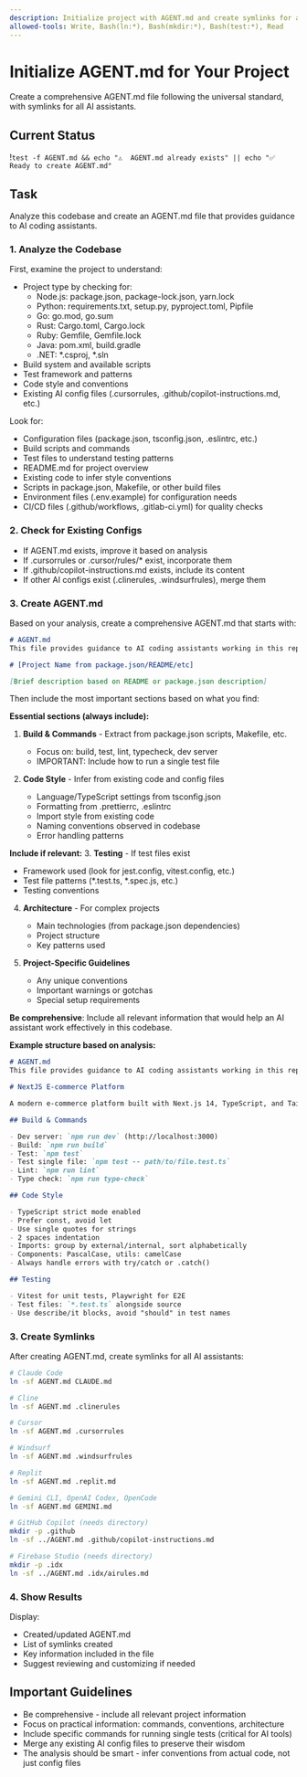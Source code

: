 ```yaml
---
description: Initialize project with AGENT.md and create symlinks for all AI assistants
allowed-tools: Write, Bash(ln:*), Bash(mkdir:*), Bash(test:*), Read
---
```


# Initialize AGENT.md for Your Project

Create a comprehensive AGENT.md file following the universal standard, with symlinks for all AI assistants.

## Current Status
!`test -f AGENT.md && echo "⚠️  AGENT.md already exists" || echo "✅ Ready to create AGENT.md"`

## Task

Analyze this codebase and create an AGENT.md file that provides guidance to AI coding assistants.

### 1. Analyze the Codebase
First, examine the project to understand:
- Project type by checking for:
  - Node.js: package.json, package-lock.json, yarn.lock
  - Python: requirements.txt, setup.py, pyproject.toml, Pipfile
  - Go: go.mod, go.sum
  - Rust: Cargo.toml, Cargo.lock
  - Ruby: Gemfile, Gemfile.lock
  - Java: pom.xml, build.gradle
  - .NET: *.csproj, *.sln
- Build system and available scripts
- Test framework and patterns
- Code style and conventions
- Existing AI config files (.cursorrules, .github/copilot-instructions.md, etc.)

Look for:
- Configuration files (package.json, tsconfig.json, .eslintrc, etc.)
- Build scripts and commands
- Test files to understand testing patterns
- README.md for project overview
- Existing code to infer style conventions
- Scripts in package.json, Makefile, or other build files
- Environment files (.env.example) for configuration needs
- CI/CD files (.github/workflows, .gitlab-ci.yml) for quality checks

### 2. Check for Existing Configs
- If AGENT.md exists, improve it based on analysis
- If .cursorrules or .cursor/rules/* exist, incorporate them
- If .github/copilot-instructions.md exists, include its content
- If other AI configs exist (.clinerules, .windsurfrules), merge them

### 3. Create AGENT.md
Based on your analysis, create a comprehensive AGENT.md that starts with:

```markdown
# AGENT.md
This file provides guidance to AI coding assistants working in this repository.

# [Project Name from package.json/README/etc]

[Brief description based on README or package.json description]
```

Then include the most important sections based on what you find:

**Essential sections (always include):**
1. **Build & Commands** - Extract from package.json scripts, Makefile, etc.
   - Focus on: build, test, lint, typecheck, dev server
   - IMPORTANT: Include how to run a single test file

2. **Code Style** - Infer from existing code and config files
   - Language/TypeScript settings from tsconfig.json
   - Formatting from .prettierrc, .eslintrc
   - Import style from existing code
   - Naming conventions observed in codebase
   - Error handling patterns

**Include if relevant:**
3. **Testing** - If test files exist
   - Framework used (look for jest.config, vitest.config, etc.)
   - Test file patterns (*.test.ts, *.spec.js, etc.)
   - Testing conventions

4. **Architecture** - For complex projects
   - Main technologies (from package.json dependencies)
   - Project structure
   - Key patterns used

5. **Project-Specific Guidelines**
   - Any unique conventions
   - Important warnings or gotchas
   - Special setup requirements

**Be comprehensive**: Include all relevant information that would help an AI assistant work effectively in this codebase.

**Example structure based on analysis:**
```markdown
# AGENT.md
This file provides guidance to AI coding assistants working in this repository.

# NextJS E-commerce Platform

A modern e-commerce platform built with Next.js 14, TypeScript, and Tailwind CSS.

## Build & Commands

- Dev server: `npm run dev` (http://localhost:3000)
- Build: `npm run build`
- Test: `npm test`
- Test single file: `npm test -- path/to/file.test.ts`
- Lint: `npm run lint`
- Type check: `npm run type-check`

## Code Style

- TypeScript strict mode enabled
- Prefer const, avoid let
- Use single quotes for strings
- 2 spaces indentation
- Imports: group by external/internal, sort alphabetically
- Components: PascalCase, utils: camelCase
- Always handle errors with try/catch or .catch()

## Testing

- Vitest for unit tests, Playwright for E2E
- Test files: `*.test.ts` alongside source
- Use describe/it blocks, avoid "should" in test names
```

### 3. Create Symlinks
After creating AGENT.md, create symlinks for all AI assistants:

```bash
# Claude Code
ln -sf AGENT.md CLAUDE.md

# Cline
ln -sf AGENT.md .clinerules

# Cursor
ln -sf AGENT.md .cursorrules

# Windsurf
ln -sf AGENT.md .windsurfrules

# Replit
ln -sf AGENT.md .replit.md

# Gemini CLI, OpenAI Codex, OpenCode
ln -sf AGENT.md GEMINI.md

# GitHub Copilot (needs directory)
mkdir -p .github
ln -sf ../AGENT.md .github/copilot-instructions.md

# Firebase Studio (needs directory)
mkdir -p .idx
ln -sf ../AGENT.md .idx/airules.md
```

### 4. Show Results
Display:
- Created/updated AGENT.md
- List of symlinks created
- Key information included in the file
- Suggest reviewing and customizing if needed

## Important Guidelines
- Be comprehensive - include all relevant project information
- Focus on practical information: commands, conventions, architecture
- Include specific commands for running single tests (critical for AI tools)
- Merge any existing AI config files to preserve their wisdom
- The analysis should be smart - infer conventions from actual code, not just config files